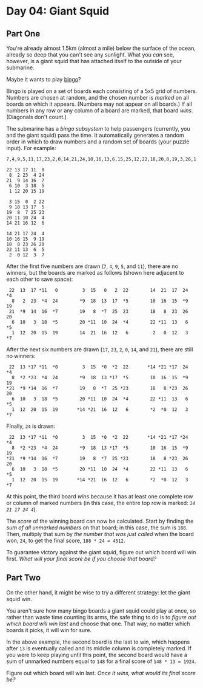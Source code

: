 # Day 04: Giant Squid

## Part One

You're already almost 1.5km (almost a mile) below the surface of the ocean, already so deep that you can't see any sunlight. What you *can* see, however, is a giant squid that has attached itself to the outside of your submarine.

Maybe it wants to play [bingo](https://en.wikipedia.org/wiki/Bingo_(American_version))?

Bingo is played on a set of boards each consisting of a 5x5 grid of numbers. Numbers are chosen at random, and the chosen number is *marked* on all boards on which it appears. (Numbers may not appear on all boards.) If all numbers in any row or any column of a board are marked, that board *wins*. (Diagonals don't count.)

The submarine has a *bingo subsystem* to help passengers (currently, you and the giant squid) pass the time. It automatically generates a random order in which to draw numbers and a random set of boards (your puzzle input). For example:

```
7,4,9,5,11,17,23,2,0,14,21,24,10,16,13,6,15,25,12,22,18,20,8,19,3,26,1

22 13 17 11  0
 8  2 23  4 24
21  9 14 16  7
 6 10  3 18  5
 1 12 20 15 19

 3 15  0  2 22
 9 18 13 17  5
19  8  7 25 23
20 11 10 24  4
14 21 16 12  6

14 21 17 24  4
10 16 15  9 19
18  8 23 26 20
22 11 13  6  5
 2  0 12  3  7
```

After the first five numbers are drawn (`7`, `4`, `9`, `5`, and `11`), there are no winners, but the boards are marked as follows (shown here adjacent to each other to save space):

```
 22  13  17 *11   0         3  15   0   2  22        14  21  17  24  *4
  8   2  23  *4  24        *9  18  13  17  *5        10  16  15  *9  19
 21  *9  14  16  *7        19   8  *7  25  23        18   8  23  26  20
  6  10   3  18  *5        20 *11  10  24  *4        22 *11  13   6  *5
  1  12  20  15  19        14  21  16  12   6         2   0  12   3  *7
```

After the next six numbers are drawn (`17`, `23`, `2`, `0`, `14`, and `21`), there are still no winners:

```
 22  13 *17 *11  *0         3  15  *0  *2  22       *14 *21 *17  24  *4
  8  *2 *23  *4  24        *9  18  13 *17  *5        10  16  15  *9  19
*21  *9 *14  16  *7        19   8  *7  25 *23        18   8 *23  26  20
  6  10   3  18  *5        20 *11  10  24  *4        22 *11  13   6  *5
  1  12  20  15  19       *14 *21  16  12   6        *2  *0  12   3  *7
```

Finally, `24` is drawn:

```
 22  13 *17 *11  *0         3  15  *0  *2  22       *14 *21 *17 *24  *4
  8  *2 *23  *4  24        *9  18  13 *17  *5        10  16  15  *9  19
*21  *9 *14  16  *7        19   8  *7  25 *23        18   8 *23  26  20
  6  10   3  18  *5        20 *11  10  24  *4        22 *11  13   6  *5
  1  12  20  15  19       *14 *21  16  12   6        *2  *0  12   3  *7
```

At this point, the third board *wins* because it has at least one complete row or column of marked numbers (in this case, the entire top row is marked: *`14 21 17 24 4`*).

The *score* of the winning board can now be calculated. Start by finding the *sum of all unmarked numbers* on that board; in this case, the sum is `188`. Then, multiply that sum by *the number that was just called* when the board won, `24`, to get the final score, `188 * 24 = 4512`.

To guarantee victory against the giant squid, figure out which board will win first. *What will your final score be if you choose that board?*

## Part Two

On the other hand, it might be wise to try a different strategy: let the giant squid win.

You aren't sure how many bingo boards a giant squid could play at once, so rather than waste time counting its arms, the safe thing to do is to *figure out which board will win last* and choose that one. That way, no matter which boards it picks, it will win for sure.

In the above example, the second board is the last to win, which happens after `13` is eventually called and its middle column is completely marked. If you were to keep playing until this point, the second board would have a sum of unmarked numbers equal to `148` for a final score of `148 * 13 = 1924`.

Figure out which board will win last. *Once it wins, what would its final score be?*
